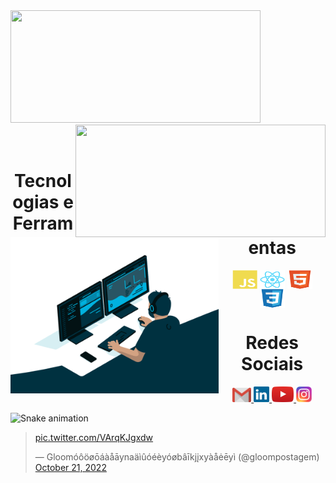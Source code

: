 <div>
  
  <img width="400em" height="180em" src="https://github-readme-stats.vercel.app/api?username=Fabinxz&show_icons=true&theme=great-gatsby&include_all_commits=true&count_private=true"/>
  <img align="right" width="400em" height="180em" src="https://github-readme-stats.vercel.app/api/top-langs/?username=Fabinxz&layout=compact&langs_count=16&theme=great-gatsby"/>
</div>
<br>

<div  align="center"> 
  <div style="display: inline_block"><br>
    <img align="left" height="250" alt="coding-time" src="code.gif">
    <h1 align="center">Tecnologias e Ferramentas</h1>
    <img align="center" height="30" width="40" alt="js-icon"  src="https://raw.githubusercontent.com/devicons/devicon/master/icons/javascript/javascript-plain.svg">
    <img align="center" height="30" width="40" alt="react-icon" src="https://raw.githubusercontent.com/devicons/devicon/master/icons/react/react-original.svg">
    <img align="center" height="30" width="40" alt="html-icon" src="https://raw.githubusercontent.com/devicons/devicon/master/icons/html5/html5-original.svg">
    <img align="center" height="30" width="40" alt="css-icon" src="https://raw.githubusercontent.com/devicons/devicon/master/icons/css3/css3-original.svg">
   </div>
    
  
  <h1 align="center">Redes Sociais</h1>
    <a href = "mailto: fabinxhard@gmail.com">
      <img width="30" src="gmail.svg">
    </a>
    <a href = "#">
      <img width="25" src="linkedin.svg">
    </a>
    <a href = "https://www.youtube.com/channel/UCjHDmK_R37XvpsV8zBbxzlA">
      <img width="35" src="youtube.svg">
    </a>
    <a href = "https://www.instagram.com/fabinxzz/">
      <img width="25" src="instagram.png">
    </a>
</div>

![Snake animation](https://github.com/Fabinxz/Fabinxz/blob/output/github-contribution-grid-snake.svg)

<blockquote class="twitter-tweet"><p lang="zxx" dir="ltr"><a href="https://t.co/VArqKJgxdw">pic.twitter.com/VArqKJgxdw</a></p>&mdash; Gloomóôöøōáàåāynaäìûóéèyóøbâīkjįxyàåėēyì (@gloompostagem) <a href="https://twitter.com/gloompostagem/status/1583447795113263104?ref_src=twsrc%5Etfw">October 21, 2022</a></blockquote> <script async src="https://platform.twitter.com/widgets.js" charset="utf-8"></script>
